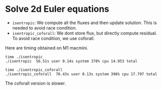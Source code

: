 # Solve 2d Euler equations

* `isentropic`: We compute all the fluxes and then update solution. This is needed to avoid race condition.
* `isentropic_coforall`: We dont store flux, but directly compute residual. To avoid race condition, we use coforall.

Here are timing obtained on M1 macmini.

```shell
time ./isentropic
./isentropic  56.51s user 0.14s system 378% cpu 14.953 total

time ./isentropic_coforall
./isentropic_coforall  70.43s user 0.13s system 396% cpu 17.797 total
```

The coforall version is slower.
